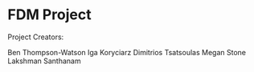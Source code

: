# FDM Project

Project Creators:

Ben Thompson-Watson
Iga Koryciarz
Dimitrios Tsatsoulas
Megan Stone
Lakshman Santhanam


